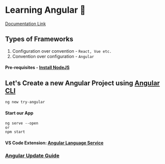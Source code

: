# Learning Angular 🥸

[Documentation Link](https://angular.io/docs)

## Types of Frameworks

1. Configuration over convention - `React, Vue etc.`
2. Convention over configuration - `Angular`

#### Pre-requisites - [Install NodeJS](https://nodejs.org/en)

## Let's Create a new Angular Project using [Angular CLI](https://angular.io/guide/setup-local#install-the-angular-cli)

```
ng new try-angular
```

#### Start our App

```
ng serve --open
or
npm start
```

#### VS Code Extension: [Angular Language Service](https://marketplace.visualstudio.com/items?itemName=Angular.ng-template)

### [Angular Update Guide](https://update.angular.io/)
